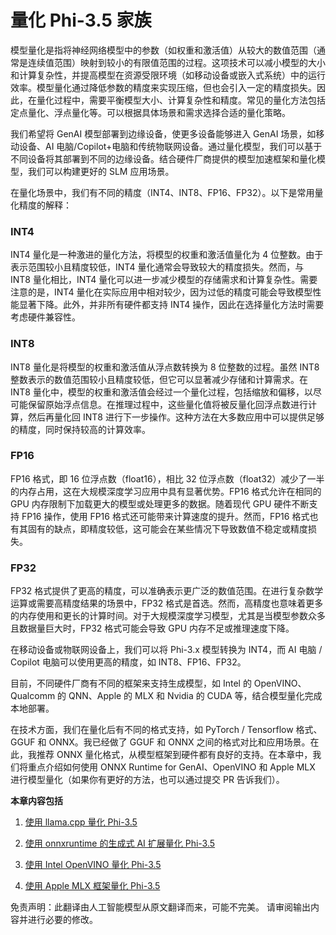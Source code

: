 # **量化 Phi-3.5 家族**

模型量化是指将神经网络模型中的参数（如权重和激活值）从较大的数值范围（通常是连续值范围）映射到较小的有限值范围的过程。这项技术可以减小模型的大小和计算复杂性，并提高模型在资源受限环境（如移动设备或嵌入式系统）中的运行效率。模型量化通过降低参数的精度来实现压缩，但也会引入一定的精度损失。因此，在量化过程中，需要平衡模型大小、计算复杂性和精度。常见的量化方法包括定点量化、浮点量化等。可以根据具体场景和需求选择合适的量化策略。

我们希望将 GenAI 模型部署到边缘设备，使更多设备能够进入 GenAI 场景，如移动设备、AI 电脑/Copilot+电脑和传统物联网设备。通过量化模型，我们可以基于不同设备将其部署到不同的边缘设备。结合硬件厂商提供的模型加速框架和量化模型，我们可以构建更好的 SLM 应用场景。

在量化场景中，我们有不同的精度（INT4、INT8、FP16、FP32）。以下是常用量化精度的解释：

### **INT4**

INT4 量化是一种激进的量化方法，将模型的权重和激活值量化为 4 位整数。由于表示范围较小且精度较低，INT4 量化通常会导致较大的精度损失。然而，与 INT8 量化相比，INT4 量化可以进一步减少模型的存储需求和计算复杂性。需要注意的是，INT4 量化在实际应用中相对较少，因为过低的精度可能会导致模型性能显著下降。此外，并非所有硬件都支持 INT4 操作，因此在选择量化方法时需要考虑硬件兼容性。

### **INT8**

INT8 量化是将模型的权重和激活值从浮点数转换为 8 位整数的过程。虽然 INT8 整数表示的数值范围较小且精度较低，但它可以显著减少存储和计算需求。在 INT8 量化中，模型的权重和激活值会经过一个量化过程，包括缩放和偏移，以尽可能保留原始浮点信息。在推理过程中，这些量化值将被反量化回浮点数进行计算，然后再量化回 INT8 进行下一步操作。这种方法在大多数应用中可以提供足够的精度，同时保持较高的计算效率。

### **FP16**

FP16 格式，即 16 位浮点数（float16），相比 32 位浮点数（float32）减少了一半的内存占用，这在大规模深度学习应用中具有显著优势。FP16 格式允许在相同的 GPU 内存限制下加载更大的模型或处理更多的数据。随着现代 GPU 硬件不断支持 FP16 操作，使用 FP16 格式还可能带来计算速度的提升。然而，FP16 格式也有其固有的缺点，即精度较低，这可能会在某些情况下导致数值不稳定或精度损失。

### **FP32**

FP32 格式提供了更高的精度，可以准确表示更广泛的数值范围。在进行复杂数学运算或需要高精度结果的场景中，FP32 格式是首选。然而，高精度也意味着更多的内存使用和更长的计算时间。对于大规模深度学习模型，尤其是当模型参数众多且数据量巨大时，FP32 格式可能会导致 GPU 内存不足或推理速度下降。

在移动设备或物联网设备上，我们可以将 Phi-3.x 模型转换为 INT4，而 AI 电脑 / Copilot 电脑可以使用更高的精度，如 INT8、FP16、FP32。

目前，不同硬件厂商有不同的框架来支持生成模型，如 Intel 的 OpenVINO、Qualcomm 的 QNN、Apple 的 MLX 和 Nvidia 的 CUDA 等，结合模型量化完成本地部署。

在技术方面，我们在量化后有不同的格式支持，如 PyTorch / Tensorflow 格式、GGUF 和 ONNX。我已经做了 GGUF 和 ONNX 之间的格式对比和应用场景。在此，我推荐 ONNX 量化格式，从模型框架到硬件都有良好的支持。在本章中，我们将重点介绍如何使用 ONNX Runtime for GenAI、OpenVINO 和 Apple MLX 进行模型量化（如果你有更好的方法，也可以通过提交 PR 告诉我们）。

**本章内容包括**

1. [使用 llama.cpp 量化 Phi-3.5](./021.UsingLlamacppQuantifyingPhi35.md)

2. [使用 onnxruntime 的生成式 AI 扩展量化 Phi-3.5](./022.UsingORTGenAIQuantifyingPhi35.md)

3. [使用 Intel OpenVINO 量化 Phi-3.5](./023.UsingIntelOpenVINOQuantifyingPhi35.md)

4. [使用 Apple MLX 框架量化 Phi-3.5](./024.UsingAppleMLXQuantifyingPhi35.md)

免责声明：此翻译由人工智能模型从原文翻译而来，可能不完美。
请审阅输出内容并进行必要的修改。